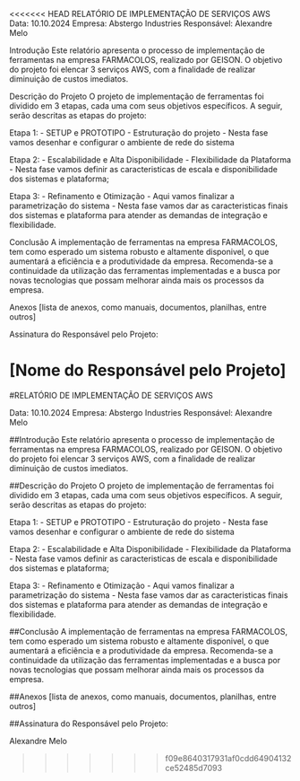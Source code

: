 <<<<<<< HEAD
RELATÓRIO DE IMPLEMENTAÇÃO DE SERVIÇOS AWS
Data: 10.10.2024 Empresa: Abstergo Industries Responsável: Alexandre Melo

Introdução
Este relatório apresenta o processo de implementação de ferramentas na empresa FARMACOLOS, realizado por GEISON. O objetivo do projeto foi elencar 3 serviços AWS, com a finalidade de realizar diminuição de custos imediatos.

Descrição do Projeto
O projeto de implementação de ferramentas foi dividido em 3 etapas, cada uma com seus objetivos específicos. A seguir, serão descritas as etapas do projeto:

Etapa 1: - SETUP e PROTOTIPO - Estruturação do projeto - Nesta fase vamos desenhar e configurar o ambiente de rede do sistema

Etapa 2: - Escalabilidade e Alta Disponibilidade  - Flexibilidade da Plataforma - Nesta fase vamos definir as caracteristicas de escala e disponibilidade dos sistemas e plataforma;

Etapa 3: - Refinamento e Otimização - Aqui vamos finalizar a parametrização do sistema - Nesta fase vamos dar as caracteristicas finais dos sistemas e plataforma para atender as demandas de integração e flexibilidade.

Conclusão
A implementação de ferramentas na empresa FARMACOLOS,  tem como esperado um sistema robusto e altamente disponivel, o que aumentará a eficiência e a produtividade da empresa. Recomenda-se a continuidade da utilização das ferramentas implementadas e a busca por novas tecnologias que possam melhorar ainda mais os processos da empresa.

Anexos
[lista de anexos, como manuais, documentos, planilhas, entre outros]

Assinatura do Responsável pelo Projeto:

[Nome do Responsável pelo Projeto]
=======
#RELATÓRIO DE IMPLEMENTAÇÃO DE SERVIÇOS AWS

Data: 10.10.2024 
Empresa: Abstergo Industries Responsável: Alexandre Melo

##Introdução
Este relatório apresenta o processo de implementação de ferramentas na empresa FARMACOLOS, realizado por GEISON. 
O objetivo do projeto foi elencar 3 serviços AWS, com a finalidade de realizar diminuição de custos imediatos.

##Descrição do Projeto
O projeto de implementação de ferramentas foi dividido em 3 etapas, cada uma com seus objetivos específicos. A seguir, serão descritas as etapas do projeto:

Etapa 1: - SETUP e PROTOTIPO - Estruturação do projeto - Nesta fase vamos desenhar e configurar o ambiente de rede do sistema

Etapa 2: - Escalabilidade e Alta Disponibilidade  - Flexibilidade da Plataforma - Nesta fase vamos definir as caracteristicas de escala e disponibilidade dos sistemas e plataforma;

Etapa 3: - Refinamento e Otimização - Aqui vamos finalizar a parametrização do sistema - Nesta fase vamos dar as caracteristicas finais dos sistemas e plataforma para atender as demandas de integração e flexibilidade.

##Conclusão
A implementação de ferramentas na empresa FARMACOLOS,  tem como esperado um sistema robusto e altamente disponivel, o que aumentará a eficiência e a produtividade da empresa. Recomenda-se a continuidade da utilização das ferramentas implementadas e a busca por novas tecnologias que possam melhorar ainda mais os processos da empresa.

##Anexos
[lista de anexos, como manuais, documentos, planilhas, entre outros]

##Assinatura do Responsável pelo Projeto:

Alexandre Melo
>>>>>>> f09e8640317931af0cdd64904132ce52485d7093
